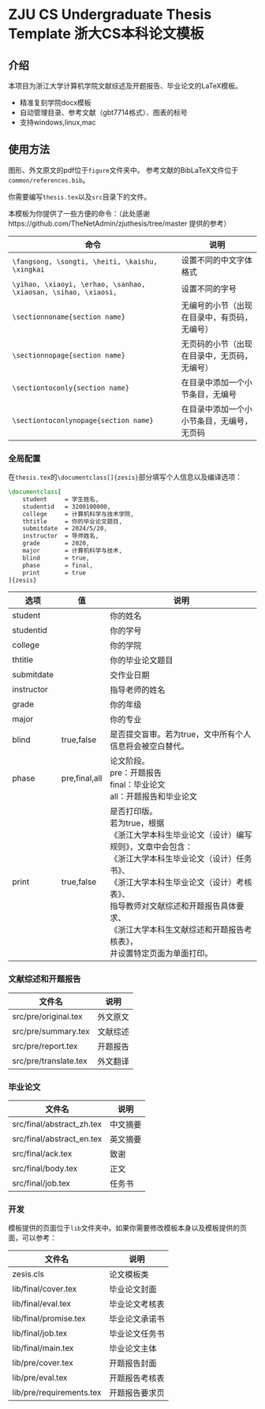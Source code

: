 # ZJU CS Undergraduate Thesis Template 浙大CS本科论文模板

## 介绍

本项目为浙江大学计算机学院文献综述及开题报告、毕业论文的LaTeX模板。

* 精准复刻学院docx模板
* 自动管理目录、参考文献（gbt7714格式）、图表的标号
* 支持windows,linux,mac

## 使用方法

图形、外文原文的pdf位于`figure`文件夹中。
参考文献的BibLaTeX文件位于`common/references.bib`。

你需要编写`thesis.tex`以及`src`目录下的文件。

本模板为你提供了一些方便的命令：（此处感谢https://github.com/TheNetAdmin/zjuthesis/tree/master 提供的参考）

| 命令 | 说明 |
| --- | --- |
| `\fangsong, \songti, \heiti, \kaishu, \xingkai` | 设置不同的中文字体格式 |
| `\yihao, \xiaoyi, \erhao, \sanhao, \xiaosan, \sihao, \xiaosi,` | 设置不同的字号 |
| `\sectionnoname{section name}` | 无编号的小节（出现在目录中，有页码，无编号） |
| `\sectionnopage{section name}` | 无页码的小节（出现在目录中，无页码，无编号） |
| `\sectiontoconly{section name}` | 在目录中添加一个小节条目，无编号 |
| `\sectiontoconlynopage{section name}` | 在目录中添加一个小小节条目，无编号，无页码 |

### 全局配置

在`thesis.tex`的`\documentclass[]{zesis}`部分填写个人信息以及编译选项：

```tex
\documentclass[
    student     = 学生姓名,
    studentid   = 3200100000,
    college     = 计算机科学与技术学院,
    thtitle     = 你的毕业论文题目,
    submitdate  = 2024/5/20,
    instructor  = 导师姓名,
    grade       = 2020,
    major       = 计算机科学与技术,
    blind       = true,
    phase       = final,
    print       = true
]{zesis}
```

| 选项 | 值 | 说明 |
| --- | --- | --- |
| student |  | 你的姓名 |
| studentid |  | 你的学号 |
| college |  | 你的学院 |
| thtitle |  | 你的毕业论文题目 |
| submitdate |  | 交作业日期 |
| instructor |  | 指导老师的姓名 |
| grade |  | 你的年级 |
| major |  | 你的专业 |
| blind | true,false | 是否提交盲审。若为true，文中所有个人信息将会被空白替代。 |
| phase | pre,final,all | 论文阶段。<br/>pre：开题报告<br/>final：毕业论文<br/>all：开题报告和毕业论文 |
| print | true,false | 是否打印版。<br/>若为true，根据<br>《浙江大学本科生毕业论文（设计）编写规则》，文章中会包含：<br/>《浙江大学本科生毕业论文（设计）任务书》、<br/>《浙江大学本科生毕业论文（设计）考核表》、<br/>指导教师对文献综述和开题报告具体要求、 <br/>《浙江大学本科生文献综述和开题报告考核表》，<br/>并设置特定页面为单面打印。|




### 文献综述和开题报告

| 文件名 | 说明 |
| --- | --- |
| src/pre/original.tex | 外文原文 |
| src/pre/summary.tex | 文献综述 |
| src/pre/report.tex | 开题报告 |
| src/pre/translate.tex | 外文翻译 |

### 毕业论文

| 文件名 | 说明 |
| --- | --- |    
| src/final/abstract_zh.tex | 中文摘要 |
| src/final/abstract_en.tex | 英文摘要 |
| src/final/ack.tex | 致谢 |
| src/final/body.tex | 正文 |
| src/final/job.tex | 任务书 |

### 开发

模板提供的页面位于`lib`文件夹中。如果你需要修改模板本身以及模板提供的页面，可以参考：

| 文件名 | 说明 |
| --- | --- |
| zesis.cls | 论文模板类 |
| lib/final/cover.tex | 毕业论文封面|
| lib/final/eval.tex | 毕业论文考核表 |
| lib/final/promise.tex | 毕业论文承诺书 |
| lib/final/job.tex | 毕业论文任务书 |
| lib/final/main.tex | 毕业论文主体 |
| lib/pre/cover.tex | 开题报告封面 |
| lib/pre/eval.tex | 开题报告考核表 |
| lib/pre/requirements.tex | 开题报告要求页 |
